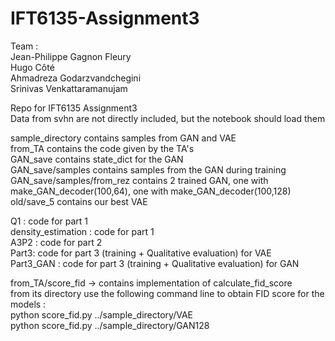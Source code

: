 # IFT6135-Assignment3         
Team :         
Jean-Philippe Gagnon Fleury        
Hugo Côté        
Ahmadreza Godarzvandchegini      
Srinivas Venkattaramanujam      

Repo for IFT6135 Assignment3       
Data from svhn are not directly included, but the notebook should load them

sample_directory contains samples from GAN and VAE       
from_TA contains the code given by the TA's          
GAN_save contains state_dict for the GAN          
GAN_save/samples contains samples from the GAN during training          
GAN_save/samples/from_rez contains 2 trained GAN, one with make_GAN_decoder(100,64), one with make_GAN_decoder(100,128)           
old/save_5  contains our best VAE

Q1   : code for part 1     
density_estimation : code for part 1         
A3P2 : code for part 2          
Part3: code for part 3 (training + Qualitative evaluation) for VAE             
Part3_GAN : code for part 3 (training + Qualitative evaluation) for GAN                

from_TA/score_fid -> contains implementation of calculate_fid_score            
from its directory use the following command line to obtain FID score for the models :            
python score_fid.py ../sample_directory/VAE         
python score_fid.py ../sample_directory/GAN128             


